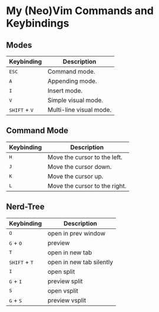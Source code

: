 # My (Neo)Vim Commands and Keybindings

## Modes

| Keybinding   | Description |
|--------------|-------------|
|<kbd>ESC</kbd>| Command mode. |
|<kbd>A</kbd>  | Appending mode. |
|<kbd>I</kbd>  | Insert mode. |
|<kbd>V</kbd>  | Simple visual mode. |
|<kbd>SHIFT</kbd> + <kbd>V</kbd>| Multi-line visual mode. |


## Command Mode

| Keybinding             | Description                                   |
|------------------------|-----------------------------------------------|
| <kbd>H</kbd>           | Move the cursor to the left.                  |
| <kbd>J</kbd>           | Move the cursor down.                         |
| <kbd>K</kbd>           | Move the cursor up.                           |
| <kbd>L</kbd>           | Move the cursor to the right.                 |

## Nerd-Tree

| Keybinding                      | Description                    |
|---------------------------------|--------------------------------|
|  <kbd>O</kbd>                   | open in prev window            |
| <kbd>G</kbd> + <kbd>O</kbd>     | preview                        |
| <kbd>T</kbd>                    | open in new tab                |
| <kbd>SHIFT</kbd> + <kbd>T</kbd> | open in new tab silently       |
| <kbd>I</kbd>                    | open split                     |
| <kbd>G</kbd> + <kbd>I</kbd>     | preview split                  |
| <kbd>S</kbd>                    | open vsplit                    |
| <kbd>G</kbd> + <kbd>S</kbd>     | preview vsplit                 |
